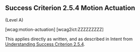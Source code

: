 ## Success Criterion 2.5.4 Motion Actuation

(Level A)

[wcag:motion-actuation]
[wcag2ict:ZZZZZZZZZ]

This applies directly as written, and as described in Intent from [Understanding Success Criterion 2.5.4](https://www.w3.org/WAI/WCAG22/Understanding/motion-actuation.html#intent).
